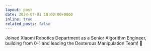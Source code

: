 ```yaml
---
layout: post
date: 2024-07-01 10:00:00+0800
inline: true
related_posts: false
---
```


Joined Xiaomi Robotics Department as a Senior Algorithm Engineer, building from 0-1 and leading the Dexterous Manipulation Team! 🎉
